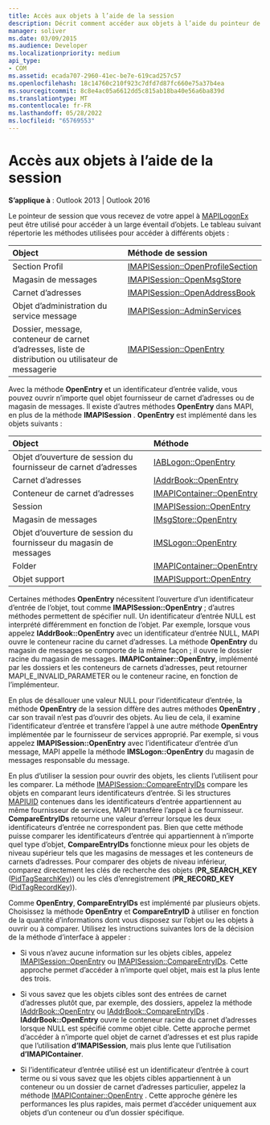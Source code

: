 ```yaml
---
title: Accès aux objets à l’aide de la session
description: Décrit comment accéder aux objets à l’aide du pointeur de session reçu de l’appel à MAPILogonEx.
manager: soliver
ms.date: 03/09/2015
ms.audience: Developer
ms.localizationpriority: medium
api_type:
- COM
ms.assetid: ecada707-2960-41ec-be7e-619cad257c57
ms.openlocfilehash: 18c14760c210f923c7dfd7d87fc660e75a37b4ea
ms.sourcegitcommit: 8c8e4ac05a6612dd5c815ab18ba40e56a6ba839d
ms.translationtype: MT
ms.contentlocale: fr-FR
ms.lasthandoff: 05/28/2022
ms.locfileid: "65769553"
---
```

# <a name="accessing-objects-by-using-the-session"></a>Accès aux objets à l’aide de la session

  
  
**S’applique à** : Outlook 2013 | Outlook 2016 
  
Le pointeur de session que vous recevez de votre appel à [MAPILogonEx](mapilogonex.md) peut être utilisé pour accéder à un large éventail d’objets. Le tableau suivant répertorie les méthodes utilisées pour accéder à différents objets : 
  
|**Object**|**Méthode de session**|
|:-----|:-----|
|Section Profil  <br/> |[IMAPISession::OpenProfileSection](imapisession-openprofilesection.md) <br/> |
|Magasin de messages  <br/> |[IMAPISession::OpenMsgStore](imapisession-openmsgstore.md) <br/> |
|Carnet d’adresses  <br/> |[IMAPISession::OpenAddressBook](imapisession-openaddressbook.md) <br/> |
|Objet d’administration du service message  <br/> |[IMAPISession::AdminServices](imapisession-adminservices.md) <br/> |
|Dossier, message, conteneur de carnet d’adresses, liste de distribution ou utilisateur de messagerie  <br/> |[IMAPISession::OpenEntry](imapisession-openentry.md) <br/> |
   
Avec la méthode **OpenEntry** et un identificateur d’entrée valide, vous pouvez ouvrir n’importe quel objet fournisseur de carnet d’adresses ou de magasin de messages. Il existe d’autres méthodes **OpenEntry** dans MAPI, en plus de la méthode **IMAPISession** . **OpenEntry** est implémenté dans les objets suivants : 
  
|**Object**|**Méthode**|
|:-----|:-----|
|Objet d’ouverture de session du fournisseur de carnet d’adresses  <br/> |[IABLogon::OpenEntry](iablogon-openentry.md) <br/> |
|Carnet d’adresses  <br/> |[IAddrBook::OpenEntry](iaddrbook-openentry.md) <br/> |
|Conteneur de carnet d’adresses  <br/> |[IMAPIContainer::OpenEntry](imapicontainer-openentry.md) <br/> |
|Session  <br/> |[IMAPISession::OpenEntry](imapisession-openentry.md) <br/> |
|Magasin de messages  <br/> |[IMsgStore::OpenEntry](imsgstore-openentry.md) <br/> |
|Objet d’ouverture de session du fournisseur du magasin de messages  <br/> |[IMSLogon::OpenEntry](imslogon-openentry.md) <br/> |
|Folder  <br/> |[IMAPIContainer::OpenEntry](imapicontainer-openentry.md) <br/> |
|Objet support  <br/> |[IMAPISupport::OpenEntry](imapisupport-openentry.md) <br/> |
   
Certaines méthodes **OpenEntry** nécessitent l’ouverture d’un identificateur d’entrée de l’objet, tout comme **IMAPISession::OpenEntry** ; d’autres méthodes permettent de spécifier null. Un identificateur d’entrée NULL est interprété différemment en fonction de l’objet. Par exemple, lorsque vous appelez **IAddrBook::OpenEntry** avec un identificateur d’entrée NULL, MAPI ouvre le conteneur racine du carnet d’adresses. La méthode **OpenEntry** du magasin de messages se comporte de la même façon ; il ouvre le dossier racine du magasin de messages. **IMAPIContainer::OpenEntry**, implémenté par les dossiers et les conteneurs de carnets d’adresses, peut retourner MAPI_E_INVALID_PARAMETER ou le conteneur racine, en fonction de l’implémenteur. 
  
En plus de désallouer une valeur NULL pour l’identificateur d’entrée, la méthode **OpenEntry** de la session diffère des autres méthodes **OpenEntry** , car son travail n’est pas d’ouvrir des objets. Au lieu de cela, il examine l’identificateur d’entrée et transfère l’appel à une autre méthode **OpenEntry** implémentée par le fournisseur de services approprié. Par exemple, si vous appelez **IMAPISession::OpenEntry** avec l’identificateur d’entrée d’un message, MAPI appelle la méthode **IMSLogon::OpenEntry** du magasin de messages responsable du message. 
  
En plus d’utiliser la session pour ouvrir des objets, les clients l’utilisent pour les comparer. La méthode [IMAPISession::CompareEntryIDs](imapisession-compareentryids.md) compare les objets en comparant leurs identificateurs d’entrée. Si les structures [MAPIUID](mapiuid.md) contenues dans les identificateurs d’entrée appartiennent au même fournisseur de services, MAPI transfère l’appel à ce fournisseur. **CompareEntryIDs** retourne une valeur d’erreur lorsque les deux identificateurs d’entrée ne correspondent pas. Bien que cette méthode puisse comparer les identificateurs d’entrée qui appartiennent à n’importe quel type d’objet, **CompareEntryIDs** fonctionne mieux pour les objets de niveau supérieur tels que les magasins de messages et les conteneurs de carnets d’adresses. Pour comparer des objets de niveau inférieur, comparez directement les clés de recherche des objets (**PR_SEARCH_KEY** ([PidTagSearchKey](pidtagsearchkey-canonical-property.md))) ou les clés d’enregistrement (**PR_RECORD_KEY** ([PidTagRecordKey](pidtagrecordkey-canonical-property.md))). 
  
Comme **OpenEntry**, **CompareEntryIDs** est implémenté par plusieurs objets. Choisissez la méthode **OpenEntry** et **CompareEntryID** à utiliser en fonction de la quantité d’informations dont vous disposez sur l’objet ou les objets à ouvrir ou à comparer. Utilisez les instructions suivantes lors de la décision de la méthode d’interface à appeler : 
  
- Si vous n’avez aucune information sur les objets cibles, appelez [IMAPISession::OpenEntry](imapisession-openentry.md) ou [IMAPISession::CompareEntryIDs](imapisession-compareentryids.md). Cette approche permet d’accéder à n’importe quel objet, mais est la plus lente des trois.
    
- Si vous savez que les objets cibles sont des entrées de carnet d’adresses plutôt que, par exemple, des dossiers, appelez la méthode [IAddrBook::OpenEntry](iaddrbook-openentry.md) ou [IAddrBook::CompareEntryIDs](iaddrbook-compareentryids.md) . **IAddrBook::OpenEntry** ouvre le conteneur racine du carnet d’adresses lorsque NULL est spécifié comme objet cible. Cette approche permet d’accéder à n’importe quel objet de carnet d’adresses et est plus rapide que l’utilisation **d’IMAPISession**, mais plus lente que l’utilisation **d’IMAPIContainer**.
    
- Si l’identificateur d’entrée utilisé est un identificateur d’entrée à court terme ou si vous savez que les objets cibles appartiennent à un conteneur ou un dossier de carnet d’adresses particulier, appelez la méthode [IMAPIContainer::OpenEntry](imapicontainer-openentry.md) . Cette approche génère les performances les plus rapides, mais permet d’accéder uniquement aux objets d’un conteneur ou d’un dossier spécifique. 
    

